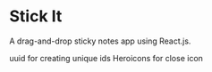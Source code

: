 # Stick It

A drag-and-drop sticky notes app using React.js.

uuid for creating unique ids
Heroicons for close icon